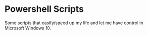 # Powershell Scripts

Some scripts that easify/speed up my life and let me have control in Microsoft Windows 10.
